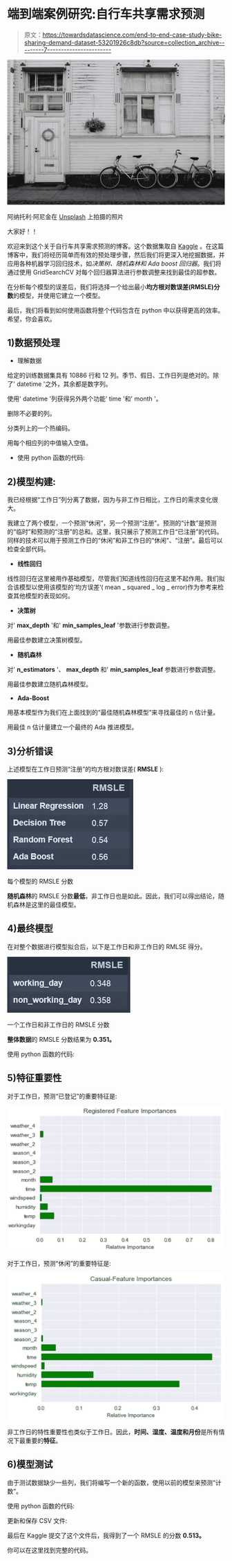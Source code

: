 # 端到端案例研究:自行车共享需求预测

> 原文：<https://towardsdatascience.com/end-to-end-case-study-bike-sharing-demand-dataset-53201926c8db?source=collection_archive---------7----------------------->

![](img/927f8fccd261b0961241cd8288517cb6.png)

阿纳托利·阿尼金在 [Unsplash](https://unsplash.com?utm_source=medium&utm_medium=referral) 上拍摄的照片

大家好！！

欢迎来到这个关于自行车共享需求预测的博客。这个数据集取自 [Kaggle](https://www.kaggle.com/c/bike-sharing-demand/overview) 。在这篇博客中，我们将经历简单而有效的预处理步骤，然后我们将更深入地挖掘数据，并应用各种机器学习回归技术，如*决策树、随机森林和 Ada boost 回归器*。我们将通过使用 GridSearchCV 对每个回归器算法进行参数调整来找到最佳的超参数。

在分析每个模型的误差后，我们将选择一个给出最小**均方根对数误差(RMSLE)分数**的模型，并使用它建立一个模型。

最后，我们将看到如何使用函数将整个代码包含在 python 中以获得更高的效率。希望，你会喜欢。

## 1)数据预处理

*   理解数据

给定的训练数据集具有 10886 行和 12 列。季节、假日、工作日列是绝对的。除了' datetime '之外，其余都是数字列。

使用' datetime '列获得另外两个功能' time '和' month '。

删除不必要的列。

分类列上的一个热编码。

用每个相应列的中值输入空值。

*   使用 python 函数的代码:

## 2)模型构建:

我已经根据“工作日”列分离了数据，因为与非工作日相比，工作日的需求变化很大。

我建立了两个模型，一个预测“休闲”，另一个预测“注册”。预测的“计数”是预测的“临时”和预测的“注册”的总和。这里，我只展示了预测工作日“已注册”的代码。同样的技术可以用于预测工作日的“休闲”和非工作日的“休闲”、“注册”。最后可以检查全部代码。

*   **线性回归**

线性回归在这里被用作基础模型，尽管我们知道线性回归在这里不起作用。我们拟合该模型以使用该模型的‘均方误差’( mean _ squared _ log _ error)作为参考来检查其他模型的表现如何。

*   **决策树**

对' **max_depth** '和' **min_samples_leaf** '参数进行参数调整。

用最佳参数建立决策树模型。

*   **随机森林**

对' **n_estimators** '、 **max_depth** 和' **min_samples_leaf** 参数进行参数调整。

用最佳参数建立随机森林模型。

*   **Ada-Boost**

用基本模型作为我们在上面找到的“最佳随机森林模型”来寻找最佳的 n 估计量。

用最佳 n 估计量建立一个最终的 Ada 推进模型。

## 3)分析错误

上述模型在工作日预测“注册”的均方根对数误差( **RMSLE** ):

![](img/98520a5ce30efc354ec4f736c2163a48.png)

每个模型的 RMSLE 分数

**随机森林**的 RMSLE 分数**最低**，非工作日也是如此。因此，我们可以得出结论，随机森林是这里的最佳模型。

## 4)最终模型

在对整个数据进行模型拟合后，以下是工作日和非工作日的 RMLSE 得分。

![](img/5ad29c6d0270625618aa4cb02b030256.png)

一个工作日和非工作日的 RMSLE 分数

**整体数据**的 RMSLE 分数结果为 **0.351。**

使用 python 函数的代码:

## 5)特征重要性

对于工作日，预测“已登记”的重要特征是:

![](img/59591bfa3b1fba3b2cfeb8be7e25d7f9.png)

对于工作日，预测“休闲”的重要特征是:

![](img/5c59edf99aafa69dc981a476f0cb3d31.png)

非工作日的特性重要性也类似于工作日。因此，**时间、湿度、温度和月份**是所有情况下最重要的**特征**。

## 6)模型测试

由于测试数据缺少一些列，我们将编写一个新的函数，使用以前的模型来预测“计数”。

使用 python 函数的代码:

更新和保存 CSV 文件:

最后在 Kaggle 提交了这个文件后，我得到了一个 RMSLE 的分数 **0.513。**

你可以在这里找到完整的代码。